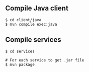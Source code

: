## Compile Java client

```
$ cd client/java
$ mvn compile exec:java
```

## Compile services

```
$ cd services 

# For each service to get .jar file
$ mvn package 
```